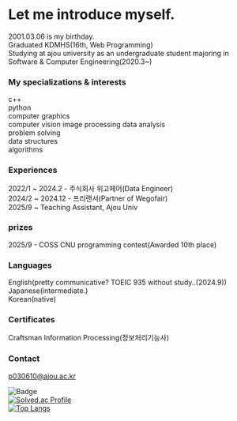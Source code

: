 # Let me introduce myself.  
2001.03.06 is my birthday.  
Graduated KDMHS(16th, Web Programming)  
Studying at ajou university as an undergraduate student majoring in Software & Computer Engineering(2020.3~)


### My specializations & interests  
c++  
python  
computer graphics  
computer vision
image processing
data analysis  
problem solving  
data structures  
algorithms  

  
### Experiences
2022/1 ~ 2024.2 - 주식회사 위고페어(Data Engineer)  
2024/2 ~ 2024.12 - 프리랜서(Partner of Wegofair)   
2025/9 ~ Teaching Assistant, Ajou Univ

### prizes
2025/9 - COSS CNU programming contest(Awarded 10th place)  
  
### Languages  
English(pretty communicative? TOEIC 935 without study..(2024.9))  
Japanese(intermediate.)  
Korean(native)  


### Certificates  
Craftsman Information Processing(정보처리기능사)  

### Contact
p030610@ajou.ac.kr  
  
  


![Badge](https://cp-logo.vercel.app/codeforces/hellcat0306)  
[![Solved.ac Profile](http://mazassumnida.wtf/api/v2/generate_badge?boj=p030610)](https://solved.ac/p030610/)  
[![Top Langs](https://github-readme-stats.vercel.app/api/top-langs/?username=p030610)](https://github.com/anuraghazra/github-readme-stats)

